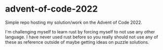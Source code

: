 # advent-of-code-2022

Simple repo hosting my solution/work on the Advent of Code 2022.

I'm challenging myself to learn rust by forcing myself to not use any other language.
I have never used rust before so you really should not use any of these as reference outside of maybe getting ideas on puzzle solutions.
